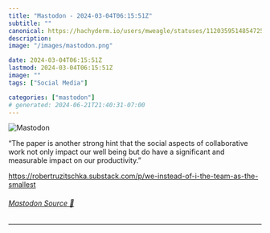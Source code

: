 ```yaml
---
title: "Mastodon - 2024-03-04T06:15:51Z"
subtitle: ""
canonical: https://hachyderm.io/users/mweagle/statuses/112035951485472578
description:
image: "/images/mastodon.png"

date: 2024-03-04T06:15:51Z
lastmod: 2024-03-04T06:15:51Z
image: ""
tags: ["Social Media"]

categories: ["mastodon"]
# generated: 2024-06-21T21:40:31-07:00
---
```

![Mastodon](/images/mastodon.png)

<p>“The paper is another strong hint that the social aspects of collaborative work not only impact our well being but do have a significant and measurable impact on our productivity.”</p><p><a href="https://robertruzitschka.substack.com/p/we-instead-of-i-the-team-as-the-smallest" target="_blank" rel="nofollow noopener noreferrer" translate="no"><span class="invisible">https://</span><span class="ellipsis">robertruzitschka.substack.com/</span><span class="invisible">p/we-instead-of-i-the-team-as-the-smallest</span></a></p>


###### [Mastodon Source 🐘](https://hachyderm.io/@mweagle/112035951485472578)

___

